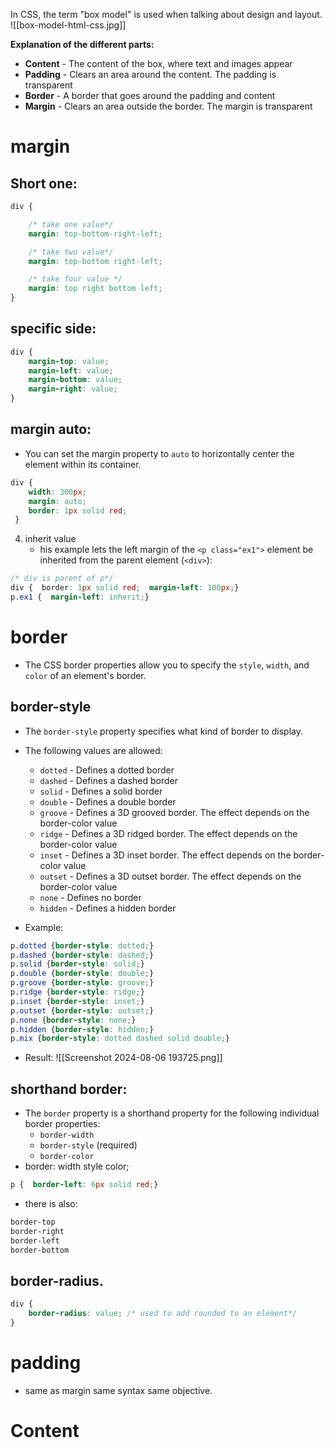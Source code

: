 In CSS, the term "box model" is used when talking about design and layout.
![[box-model-html-css.jpg]]

**Explanation of the different parts:**

- **Content** - The content of the box, where text and images appear
- **Padding** - Clears an area around the content. The padding is transparent
- **Border** - A border that goes around the padding and content
- **Margin** - Clears an area outside the border. The margin is transparent

# margin
## Short one:
```CSS
div {

	/* take one value*/
	margin: top-bottom-right-left;

	/* take two value*/
	margin: top-bottom right-left;

	/* take four value */
	margin: top right bottom left;	
}
```

## specific side:
```css
div {
	margin-top: value;
	margin-left: value;
	margin-bottom: value;
	margin-right: value;
}
```

## margin auto: 
- You can set the margin property to `auto` to horizontally center the element within its container.
```css
div {
	width: 300px;
	margin: auto;
	border: 1px solid red;
 }
```

4. inherit value
	- his example lets the left margin of the `<p class="ex1">` element be inherited from the parent element (`<div>`):
```css
/* div is parent of p*/
div {  border: 1px solid red;  margin-left: 100px;} 
p.ex1 {  margin-left: inherit;}
```


# border
- The CSS border properties allow you to specify the `style`, `width`, and `color` of an element's border.
## border-style
- The `border-style` property specifies what kind of border to display.

- The following values are allowed:
	- `dotted` - Defines a dotted border
	-  `dashed` - Defines a dashed border
	- `solid` - Defines a solid border
	- `double` - Defines a double border
	- `groove` - Defines a 3D grooved border. The effect depends on the border-color value
	- `ridge` - Defines a 3D ridged border. The effect depends on the border-color value
	- `inset` - Defines a 3D inset border. The effect depends on the border-color value
	- `outset` - Defines a 3D outset border. The effect depends on the border-color value
	- `none` - Defines no border
	- `hidden` - Defines a hidden border

- Example:
``` css
p.dotted {border-style: dotted;}  
p.dashed {border-style: dashed;}  
p.solid {border-style: solid;}  
p.double {border-style: double;}  
p.groove {border-style: groove;}  
p.ridge {border-style: ridge;}  
p.inset {border-style: inset;}  
p.outset {border-style: outset;}  
p.none {border-style: none;}  
p.hidden {border-style: hidden;}  
p.mix {border-style: dotted dashed solid double;}
```
- Result:
![[Screenshot 2024-08-06 193725.png]]

## shorthand border:
- The `border` property is a shorthand property for the following individual border properties:
	- `border-width`
	- `border-style` (required)
	- `border-color`
- border: width style color; 
``` css
p {  border-left: 6px solid red;}
```
- there is also: 
```css
border-top
border-right
border-left
border-bottom
```

## border-radius.
```css
div {
	border-radius: value; /* used to add rounded to an element*/
}
```
# padding
- same as margin same syntax same objective.

# Content

